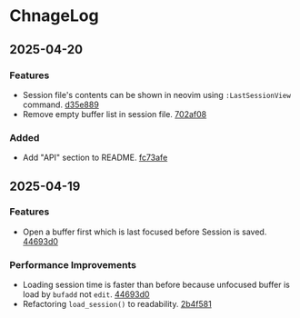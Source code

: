 # ChnageLog

## 2025-04-20

### Features
- Session file's contents can be shown in neovim using `:LastSessionView` command. [d35e889](https://github.com/Jaehaks/last-session.nvim/commit/d35e889e8a5db1460ea60a0ade4a116227cfd7ba)
- Remove empty buffer list in session file. [702af08](https://github.com/Jaehaks/last-session.nvim/commit/702af0850529c51611256d848b6edbf1cbd96742)

### Added
- Add "API" section to README. [fc73afe](https://github.com/Jaehaks/last-session.nvim/commit/fc73afefe9b306d6c5a39921a7489a8ca2be7693)


## 2025-04-19

### Features
- Open a buffer first which is last focused before Session is saved. [44693d0](https://github.com/Jaehaks/last-session.nvim/commit/44693d0de84d2f19097e9b1a1992cad3d754970e)

### Performance Improvements
- Loading session time is faster than before because unfocused buffer is load by `bufadd` not `edit`. [44693d0](https://github.com/Jaehaks/last-session.nvim/commit/44693d0de84d2f19097e9b1a1992cad3d754970e)
- Refactoring `load_session()` to readability. [2b4f581](https://github.com/Jaehaks/last-session.nvim/commit/2b4f58168e83c346d3d21aadae0004b6a84c233b)


